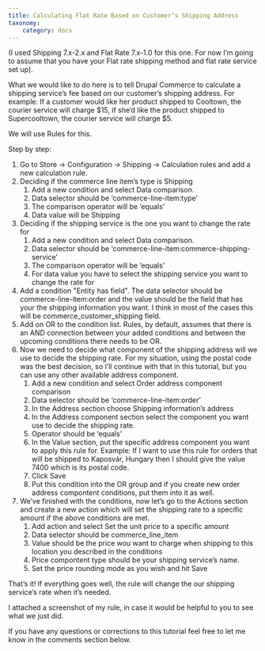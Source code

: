 ```yaml
---
title: Calculating Flat Rate Based on Customer’s Shipping Address
taxonomy:
    category: docs
---
```


(I used Shipping 7.x-2.x and Flat Rate 7.x-1.0 for this one. For now I’m going to assume that you have your Flat rate shipping method and flat rate service set up).

What we would like to do here is to tell Drupal Commerce to calculate a shipping service’s fee based on our customer’s shipping address. For example: If a customer would like her product shipped to Cooltown, the courier service will charge $15, if she’d like the product shipped to Supercooltown, the courier service will charge $5.

We will use Rules for this.

Step by step:
<ol>
	<li>Go to Store -> Configuration -> Shipping -> Calculation rules and add a new calculation rule.</li>
  <li>
    Deciding if the commerce line item’s type is Shipping
    <ol>
      <li>Add a new condition and select Data comparison.</li>
      <li>Data selector should be ‘commerce-line-item:type’</li>
      <li>The comparison operator will be ‘equals’</li>
      <li>Data value will be Shipping</li>
    </ol>
  </li>
  <li>
    Deciding if the shipping service is the one you want to change the rate for
    <ol>
      <li>Add a new condition and select Data comparison.</li>
      <li>Data selector should be ‘commerce-line-item:commerce-shipping-service’</li>
      <li>The comparison operator will be ‘equals’</li>
      <li>For data value you have to select the shipping service you want to change the rate for</li>
    </ol>
  </li>
<li>
Add a condition "Entity has field". The data selector should be commerce-line-item:order and the value should be the field that has your the shipping information you want. I think in most of the cases this will be commerce_customer_shipping field.
</li>
  <li>Add on OR to the condition list. Rules, by default, assumes that there is an AND connection between your added conditions and between the upcoming conditions there needs to be OR.</li>
  <li>Now we need to decide what component of the shipping address will we use to decide the shipping rate. For my situation, using the postal code was the best decision, so I’ll continue with that in this tutorial, but you can use any other available address component.
    <ol>
      <li>Add a new condition and select Order address component comparison</li>
      <li>Data selector should be ‘commerce-line-item:order’</li>
      <li>In the Address section choose Shipping information’s address</li>
      <li>In the Address component section select the component you want use to decide the shipping rate.</li>
      <li>Operator should be ‘equals’</li>
      <li>In the Value section, put the specific address component you want to apply this rule for. Example: If I want to use this rule for orders that will be shipped to Kaposvár, Hungary then I should give the value 7400 which is its postal code.</li>
      <li>Click Save</li>
      <li>Put this condition into the OR group and if you create new order address compontent conditions, put them into it as well.</li>
    </ol>
  </li>
  <li>
    We’ve finished with the conditions, now let’s go to the Actions section and create a new action which will set the shipping rate to a specific amount if the above conditions are met.
    <ol>
      <li>Add action and select Set the unit price to a specific amount</li>
      <li>Data selector should be commerce_line_item</li>
      <li>Value should be the price wou want to charge when shipping to this location you described in the conditions</li>
      <li>Price compontent type should be your shipping service’s name.</li>
      <li>Set the price rounding mode as you wish and hit Save</li>
    </ol>
  </li>
</ol>

That’s it! If everything goes well, the rule will change the our shipping service’s rate when it’s needed.

I attached a screenshot of my rule, in case it would be helpful to you to see what we just did.

If you have any questions or corrections to this tutorial feel free to let me know in the comments section below.